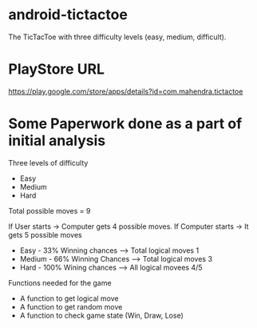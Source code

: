 # android-tictactoe
The TicTacToe with three difficulty levels (easy, medium, difficult).

# PlayStore URL
https://play.google.com/store/apps/details?id=com.mahendra.tictactoe

# Some Paperwork done as a part of initial analysis
Three levels of difficulty
- Easy
- Medium
- Hard

Total possible moves = 9

If User starts -> Computer gets 4 possible moves. If Computer starts -> It gets 5 possible moves

* Easy 	- 33% Winning chances --> Total logical moves 1
* Medium	- 66% Winning Chances --> Total logical moves 3
* Hard	- 100% Wining chances --> All logical movees 4/5

Functions needed for the game

* A function to get logical move
* A function to get random move
* A function to check game state (Win, Draw, Lose)
